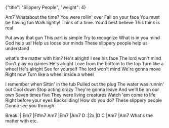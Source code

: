 {"title": "Slippery People",
"weight": 4}

Am7
Whatabout the time?
You were rollin' over
Fall on your face
You must be having fun
     Walk lightly!
     Think of a time.
     You'd best believe
     This think is real

Put away that gun
This part is simple
Try to recognize
What is in you mind
     God help us!
     Help us loose our minds
     These slippery people
     help us understand

what's the matter with him?             He's alright!
I see his face                          The lord won't mind
Don't play no games                     He's alright
  Love from the bottom to the top
Turn like a wheel                       He's alright
See for yourself                        The lord won't mind
We're gonna move                        Right now
  Turn like a wheel inside a wheel

I remember when
Sittin' in the tub
Pulled out the plug
The water was runnin' out
     Cool down
     Stop acting crazy
     They're gonna leave
     And we'll be on our own
Seven times five
They were living creatures
Watch 'em come to life
Right before your eyes
     Backsliding!
     How do you do?
     These slippery people
     Gonna see you through

Break: |:Em7    |F#m7  Am7  |Em7    |Am7  D  :|2x
       |D C |Am7   |Am7
What's the matter with etc.
